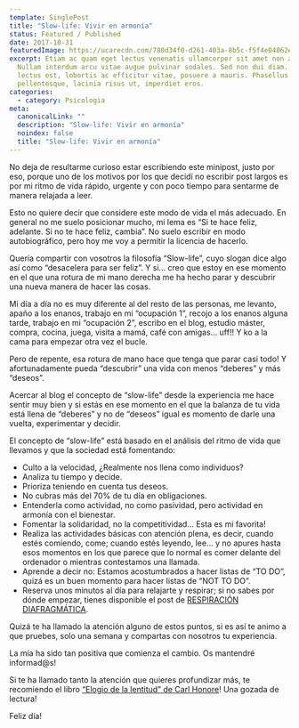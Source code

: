 ```yaml
---
template: SinglePost
title: "Slow-life: Vivir en armonía"
status: Featured / Published
date: 2017-10-31
featuredImage: https://ucarecdn.com/780d34f0-d261-403a-8b5c-f5f4e04062eb/
excerpt: Etiam ac quam eget lectus venenatis ullamcorper sit amet non arcu.
  Nullam interdum arcu vitae augue pulvinar sodales. Sed non dui diam. Quisque
  lectus est, lobortis ac efficitur vitae, posuere a mauris. Phasellus ac dui
  pellentesque, lacinia risus ut, imperdiet eros.
categories:
  - category: Psicologia
meta:
  canonicalLink: ""
  description: "Slow-life: Vivir en armonía"
  noindex: false
  title: "Slow-life: Vivir en armonía"
---
```

No deja de resultarme curioso estar escribiendo este minipost, justo por eso, porque uno de los motivos por los que decidí no escribir post largos es por mi ritmo de vida rápido, urgente y con poco tiempo para sentarme de manera relajada a leer.

Esto no quiere decir que considere este modo de vida el más adecuado. En general no me suelo posicionar mucho, mi lema es “Si te hace feliz, adelante. Si no te hace feliz, cambia”. No suelo escribir en modo autobiográfico, pero hoy me voy a permitir la licencia de hacerlo.

Quería compartir con vosotros la filosofía “Slow-life”, cuyo slogan dice algo así como “desacelera para ser feliz”. Y si… creo que estoy en ese momento en el que una rotura de mi mano derecha me ha hecho parar y descubrir una nueva manera de hacer las cosas.

Mi día a día no es muy diferente al del resto de las personas, me levanto, apaño a los enanos, trabajo en mi “ocupación 1”, recojo a los enanos alguna tarde, trabajo en mi “ocupación 2”, escribo en el blog, estudio máster, compra, cocina, juega, visita a mamá, café con amigas… uff!! Y ko a la cama para empezar otra vez el bucle.

Pero de repente, esa rotura de mano hace que tenga que parar casi todo! Y afortunadamente pueda “descubrir” una vida con menos “deberes” y más “deseos”.

Acercar al blog el concepto de “slow-life” desde la experiencia me hace sentir muy bien y si estás en ese momento en el que la balanza de tu vida está llena de “deberes” y no de “deseos” igual es momento de darle una vuelta, experimentar y decidir.

El concepto de “slow-life” está basado en el análisis del ritmo de vida que llevamos y que la sociedad está fomentando:

* Culto a la velocidad, ¿Realmente nos llena como individuos?
* Analiza tu tiempo y decide.
* Prioriza teniendo en cuenta tus deseos.
* No cubras más del 70% de tu día en obligaciones.
* Entenderla como actividad, no como pasividad, pero actividad en armonía con el bienestar.
* Fomentar la solidaridad, no la competitividad… Esta es mi favorita!
* Realiza las actividades básicas con atención plena, es decir, cuando estés comiendo, come; cuando estés leyendo, lee… y no apures hasta esos momentos en los que parece que lo normal es comer delante del ordenador o mientras contestamos una llamada.
* Aprende a decir no: Estamos acostumbrados a hacer listas de “TO DO”, quizá es un buen momento para hacer listas de “NOT TO DO”.
* Reserva unos minutos al día para relajarte y respirar; si no sabes por dónde empezar, tienes disponible el post de [RESPIRACIÓN DIAFRAGMÁTICA](https://terapiaenred.es/2017/07/12/respiracion-diafragmatica/).

Quizá te ha llamado la atención alguno de estos puntos, si es así te animo a que pruebes, solo una semana y compartas con nosotros tu experiencia.

La mía ha sido tan positiva que comienza el cambio. Os mantendré informad@s!

Si te ha llamado tanto la atención que quieres profundizar más, te recomiendo el libro [“Elogio de la lentitud” de Carl Honore](https://www.amazon.es/gp/product/8492966866/ref=as_li_tl?ie=UTF8&camp=3638&creative=24630&creativeASIN=8492966866&linkCode=as2&tag=terapiaenred-21&linkId=ce0650af5d06ff5d83b11a783f17e6fe%22%3EElogio%20de%20la%20lentitud%20(NO%20FICCION)%3C/a%3E%3Cimg%20src=%22//ir-es.amazon-adsystem.com/e/ir?t=terapiaenred-21&l=am2&o=30&a=8492966866)! Una gozada de lectura!

Feliz día!